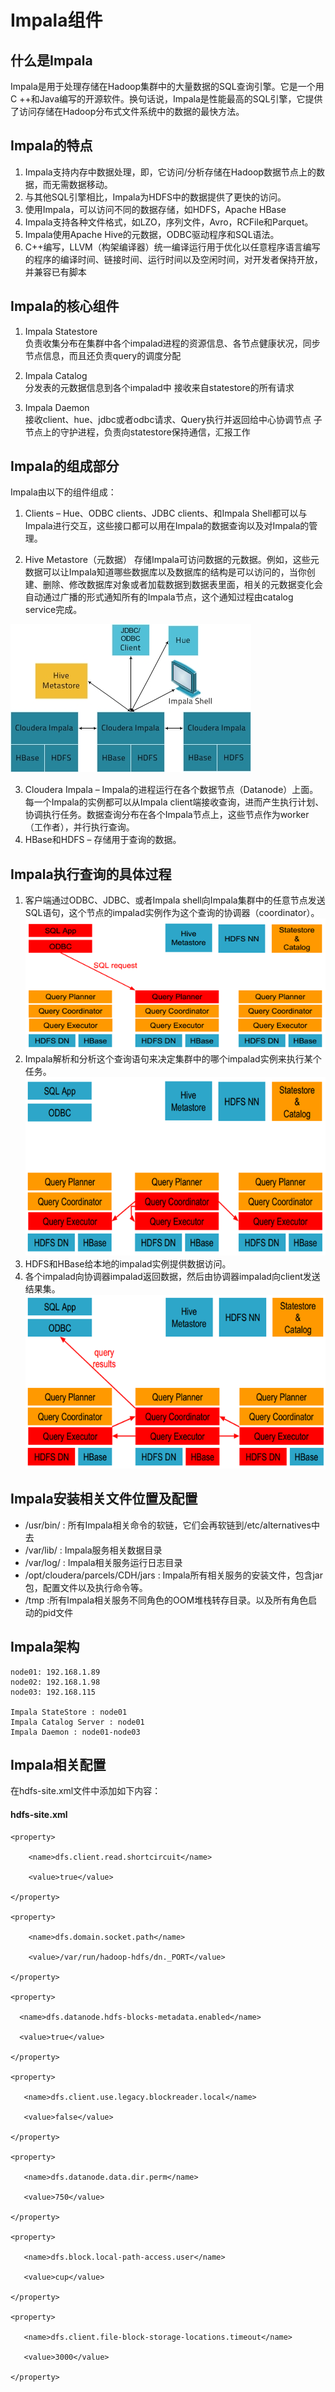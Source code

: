 # Impala组件

## 什么是Impala

 Impala是用于处理存储在Hadoop集群中的大量数据的SQL查询引擎。它是一个用C ++和Java编写的开源软件。换句话说，Impala是性能最高的SQL引擎，它提供了访问存储在Hadoop分布式文件系统中的数据的最快方法。


## Impala的特点

1. Impala支持内存中数据处理，即，它访问/分析存储在Hadoop数据节点上的数据，而无需数据移动。
2. 与其他SQL引擎相比，Impala为HDFS中的数据提供了更快的访问。
3. 使用Impala，可以访问不同的数据存储，如HDFS，Apache HBase
4. Impala支持各种文件格式，如LZO，序列文件，Avro，RCFile和Parquet。
5. Impala使用Apache Hive的元数据，ODBC驱动程序和SQL语法。
6. C++编写，LLVM（构架编译器）统一编译运行用于优化以任意程序语言编写的程序的编译时间、链接时间、运行时间以及空闲时间，对开发者保持开放，并兼容已有脚本


## Impala的核心组件

1. Impala Statestore <br/>
负责收集分布在集群中各个impalad进程的资源信息、各节点健康状况，同步节点信息，而且还负责query的调度分配

2. Impala Catalog<br/>
分发表的元数据信息到各个impalad中
接收来自statestore的所有请求

3. Impala Daemon<br/>
接收client、hue、jdbc或者odbc请求、Query执行并返回给中心协调节点
子节点上的守护进程，负责向statestore保持通信，汇报工作

## Impala的组成部分

Impala由以下的组件组成：

1. Clients – Hue、ODBC clients、JDBC clients、和Impala Shell都可以与Impala进行交互，这些接口都可以用在Impala的数据查询以及对Impala的管理。

2. Hive Metastore（元数据） 存储Impala可访问数据的元数据。例如，这些元数据可以让Impala知道哪些数据库以及数据库的结构是可以访问的，当你创建、删除、修改数据库对象或者加载数据到数据表里面，相关的元数据变化会自动通过广播的形式通知所有的Impala节点，这个通知过程由catalog service完成。

![](./img/Impala的组成.png)

3. Cloudera Impala – Impala的进程运行在各个数据节点（Datanode）上面。每一个Impala的实例都可以从Impala client端接收查询，进而产生执行计划、协调执行任务。数据查询分布在各个Impala节点上，这些节点作为worker（工作者），并行执行查询。
4. HBase和HDFS – 存储用于查询的数据。

## Impala执行查询的具体过程

1. 客户端通过ODBC、JDBC、或者Impala shell向Impala集群中的任意节点发送SQL语句，这个节点的impalad实例作为这个查询的协调器（coordinator）。
![](./img/Impala执行查询1.png)
2. Impala解析和分析这个查询语句来决定集群中的哪个impalad实例来执行某个任务。
![](./img/Impala执行查询2.png)
3. HDFS和HBase给本地的impalad实例提供数据访问。
4. 各个impalad向协调器impalad返回数据，然后由协调器impalad向client发送结果集。
![](./img/Impala执行查询3.png)

## Impala安装相关文件位置及配置

* /usr/bin/  : 所有Impala相关命令的软链，它们会再软链到/etc/alternatives中去
* /var/lib/ : Impala服务相关数据目录
* /var/log/   : Impala相关服务运行日志目录
* /opt/cloudera/parcels/CDH/jars   : Impala所有相关服务的安装文件，包含jar包，配置文件以及执行命令等。
* /tmp  :所有Impala相关服务不同角色的OOM堆栈转存目录。以及所有角色启动的pid文件

## Impala架构
	node01:	192.168.1.89  
	node02:	192.168.1.98 
	node03:	192.168.115
	
	Impala StateStore : node01
	Impala Catalog Server : node01
	Impala Daemon : node01-node03
	
## Impala相关配置 <br/>

在hdfs-site.xml文件中添加如下内容：

#### hdfs-site.xml
	
	<property>
	
	    <name>dfs.client.read.shortcircuit</name>
	
	    <value>true</value>
	
	</property>
	
	<property>
	
	    <name>dfs.domain.socket.path</name>
	
	    <value>/var/run/hadoop-hdfs/dn._PORT</value>
	
	</property>
	
	<property>
	
	  <name>dfs.datanode.hdfs-blocks-metadata.enabled</name>
	
	  <value>true</value>
	
	</property>
	
	<property>
	
	   <name>dfs.client.use.legacy.blockreader.local</name>
	
	   <value>false</value>
	
	</property>
	
	<property>
	
	   <name>dfs.datanode.data.dir.perm</name>
	
	   <value>750</value>
	
	</property>
	
	<property>
	
	   <name>dfs.block.local-path-access.user</name>
	
	   <value>cup</value>
	
	</property>
	
	<property>
	
	   <name>dfs.client.file-block-storage-locations.timeout</name>
	
	   <value>3000</value>
	
	</property>
	
<br/>



